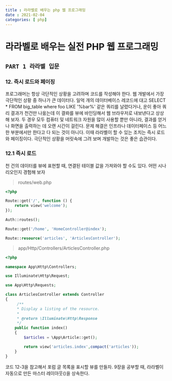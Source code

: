 ```yaml
---
title : 라라벨로 배우는 php 웹 프로그래밍
date : 2021-02-04
categories: [ php]
---
```


# 라라벨로 배우는 실전 PHP 웹 프로그래밍

## `PART 1 라라벨 입문`

### 12. 즉시 로드와 페이징

프로그래머는 항상 극단적인 상황을 고려하며 코드를 작성해야 한다. 웹 개발에서 가장 극단적인 상황 중 하나가 큰 데이터다. 일억 개의 데이터베이스 레코드에 대고 SELECT * FROM big_table where foo LIKE '%bar%' 같은 쿼리를 날렸다거나, 운이 좋아 쿼리 결과가 천건만 나옸는데 이 결롸를 뷰에 바인딩해서 웹 브라우저로 내보낸다고 상상해 보자. 두 경우 모두 컴퓨터 및 네트워크 자원을 많이 사용할 뿐만 아니라, 결과를 얻거나 화면을 출력하는 데 오랜 시간이 걸린다. 문제 해결은 인프라나 데이터페이스 등 어느 한 부분에서만 한다고 다 되는 것이 아니다. 이때 라라벨이 할 수 있는 조치는 즉시 로드와 페이징이다. 극단적인 상황을 머릿속에 그려 보며 개발하는 것은 좋은 습관이다.

### 12.1 즉시 로드

천 건의 데이터를 뷰에 표현할 때, 연결된 테이블 값을 가져와야 할 수도 있다. 어떤 시나리오인지 경험해 보자

> routes/web.php

```php
<?php

Route::get('/', function () {
    return view('welcome');
});

Auth::routes();

Route::get('/home', 'HomeController@index');

Route::resource('articles', 'ArticlesController');
```

> app/Http/Controllers/ArticlesController.php

```php
<?php

namespace App\Http\Controllers;

use Illuminate\Http\Request;

use App\Http\Requests;

class ArticlesController extends Controller
{
     /**
     * Display a listing of the resource.
     *
     * @return \Illuminate\Http\Response
     */
    public function index()
    {
        $articles = \App\Article::get();

        return view('articles.index',compact('articles'));
    }
}
```

코드 12-3을 참고해서 포럼 글 목록을 표시할 뷰를 만들자. 9장을 공부할 때, 라라벨이 자동으로 만든 마스터 레이아웃()을 상속한다. 